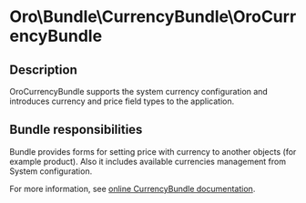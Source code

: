 # Oro\Bundle\CurrencyBundle\OroCurrencyBundle

## Description

OroCurrencyBundle supports the system currency configuration and introduces currency and price field types to the application.

## Bundle responsibilities

Bundle provides forms for setting price with currency to another objects (for example product).
Also it includes available currencies management from System configuration.

For more information, see [online CurrencyBundle documentation](https://doc.oroinc.com/bundles/platform/CurrencyBundle/).